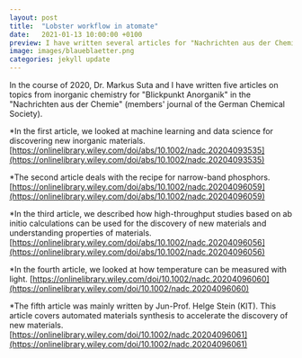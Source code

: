 ```yaml
---
layout: post
title:  "Lobster workflow in atomate"
date:   2021-01-13 10:00:00 +0100
preview: I have written several articles for "Nachrichten aus der Chemie" in German. 
image: images/blaueblaetter.png
categories: jekyll update
---
```

In the course of 2020, Dr. Markus Suta and I have written five articles on topics from inorganic chemistry for "Blickpunkt Anorganik" in the "Nachrichten aus der Chemie" (members' journal of the German Chemical Society).

*In the first article, we looked at machine learning and data science for discovering new inorganic materials.
[https://onlinelibrary.wiley.com/doi/abs/10.1002/nadc.20204093535](https://onlinelibrary.wiley.com/doi/abs/10.1002/nadc.20204093535)

*The second article deals with the recipe for narrow-band phosphors.
[https://onlinelibrary.wiley.com/doi/abs/10.1002/nadc.20204096059](https://onlinelibrary.wiley.com/doi/abs/10.1002/nadc.20204096059)

*In the third article, we described how high-throughput studies based on ab initio calculations can be used for the discovery of new materials and understanding properties of materials.
[https://onlinelibrary.wiley.com/doi/abs/10.1002/nadc.20204096056](https://onlinelibrary.wiley.com/doi/abs/10.1002/nadc.20204096056)

*In the fourth article, we looked at how temperature can be measured with light.
[https://onlinelibrary.wiley.com/doi/10.1002/nadc.20204096060](https://onlinelibrary.wiley.com/doi/10.1002/nadc.20204096060)

*The fifth article was mainly written by Jun-Prof. Helge Stein (KIT). This article covers automated materials synthesis to accelerate the discovery of new materials. 
[https://onlinelibrary.wiley.com/doi/10.1002/nadc.20204096061](https://onlinelibrary.wiley.com/doi/10.1002/nadc.20204096061)
















